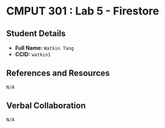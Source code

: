 # CMPUT 301 : Lab 5 - Firestore

## Student Details

- **Full Name:** `Watkin Tang`
- **CCID:** `watkin1`

## References and Resources

`N/A`

## Verbal Collaboration

`N/A`
